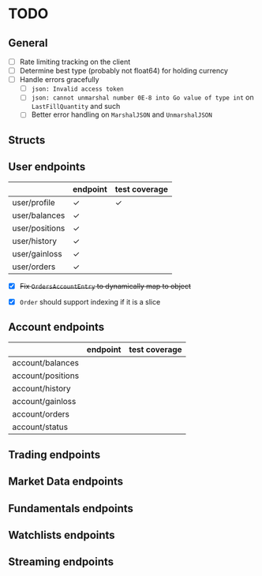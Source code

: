 # TODO

## General

- [ ] Rate limiting tracking on the client
- [ ] Determine best type (probably not float64) for holding currency
- [ ] Handle errors gracefully
  - [ ] `json: Invalid access token`
  - [ ] `json: cannot unmarshal number 0E-8 into Go value of type int` on `LastFillQuantity` and such
  - [ ] Better error handling on `MarshalJSON` and `UnmarshalJSON`

## Structs


## User endpoints

|                | endpoint | test coverage |
|----------------|----------|---------------|
| user/profile   | ✓        | ✓             |
| user/balances  | ✓        |               |
| user/positions | ✓        |               |
| user/history   | ✓        |               |
| user/gainloss  | ✓        |               |
| user/orders    | ✓        |               |

- [x] ~~Fix `OrdersAccountEntry` to dynamically map to object~~
- [x] `Order` should support indexing if it is a slice


## Account endpoints

|                   | endpoint | test coverage |
|-------------------|----------|---------------|
| account/balances  |          |               |
| account/positions |          |               |
| account/history   |          |               |
| account/gainloss  |          |               |
| account/orders    |          |               |
| account/status    |          |               |

## Trading endpoints

## Market Data endpoints

## Fundamentals endpoints

## Watchlists endpoints

## Streaming endpoints
